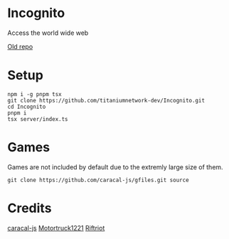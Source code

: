# Incognito
Access the world wide web

[Old repo](https://github.com/caracal-js/incognito)

# Setup
```
npm i -g pnpm tsx
git clone https://github.com/titaniumnetwork-dev/Incognito.git
cd Incognito
pnpm i
tsx server/index.ts
```

# Games
Games are not included by default due to the extremly large size of them.
```
git clone https://github.com/caracal-js/gfiles.git source
```
# Credits
[caracal-js](https://github.com/caracal-js)
[Motortruck1221](https://github.com/motortruck1221)
[Riftriot](https://github.com/riftriot)
